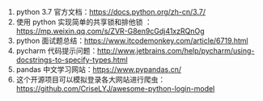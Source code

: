 1. python 3.7 官方文档：https://docs.python.org/zh-cn/3.7/
2. 使用 python 实现简单的共享锁和排他锁 ：https://mp.weixin.qq.com/s/ZVR-G8en9cGdj41xzRQnOg
3. python 面试题总结：https://www.itcodemonkey.com/article/6719.html
4. pycharm 代码提示问题：http://www.jetbrains.com/help/pycharm/using-docstrings-to-specify-types.html
5. pandas 中文学习网站：https://www.pypandas.cn/
6. 这个开源项目可以模拟登录各大网站进行爬虫：https://github.com/CriseLYJ/awesome-python-login-model